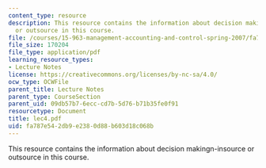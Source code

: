 ```yaml
---
content_type: resource
description: This resource contains the information about decision makingn-insource
  or outsource in this course.
file: /courses/15-963-management-accounting-and-control-spring-2007/fa787e542db9e2380d88b603d18c068b_lec4.pdf
file_size: 170204
file_type: application/pdf
learning_resource_types:
- Lecture Notes
license: https://creativecommons.org/licenses/by-nc-sa/4.0/
ocw_type: OCWFile
parent_title: Lecture Notes
parent_type: CourseSection
parent_uid: 09db57b7-6ecc-cd7b-5d76-b71b35fe0f91
resourcetype: Document
title: lec4.pdf
uid: fa787e54-2db9-e238-0d88-b603d18c068b
---
```

This resource contains the information about decision makingn-insource or outsource in this course.